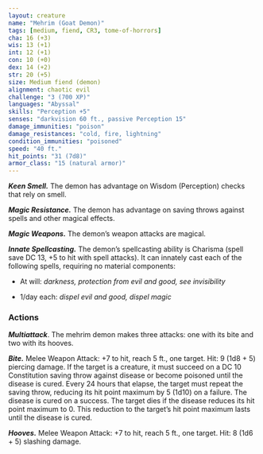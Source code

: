 ```yaml
---
layout: creature
name: "Mehrim (Goat Demon)"
tags: [medium, fiend, CR3, tome-of-horrors]
cha: 16 (+3)
wis: 13 (+1)
int: 12 (+1)
con: 10 (+0)
dex: 14 (+2)
str: 20 (+5)
size: Medium fiend (demon)
alignment: chaotic evil
challenge: "3 (700 XP)"
languages: "Abyssal"
skills: "Perception +5"
senses: "darkvision 60 ft., passive Perception 15"
damage_immunities: "poison"
damage_resistances: "cold, fire, lightning"
condition_immunities: "poisoned"
speed: "40 ft."
hit_points: "31 (7d8)"
armor_class: "15 (natural armor)"
---
```


***Keen Smell.*** The demon has advantage on Wisdom (Perception) checks
that rely on smell.

***Magic Resistance.*** The demon has advantage on saving throws against
spells and other magical effects.

***Magic Weapons.*** The demon’s weapon attacks are magical.

***Innate Spellcasting.*** The demon’s spellcasting ability is Charisma
(spell save DC 13, +5 to hit with spell attacks). It can innately cast each of
the following spells, requiring no material components:

* At will: <i>darkness, protection from evil and good, see invisibility</i>

* 1/day each: <i>dispel evil and good, dispel magic</i>

### Actions

***Multiattack***. The mehrim demon makes three attacks: one with its bite
and two with its hooves.

***Bite.*** Melee Weapon Attack: +7 to hit, reach 5 ft., one target. Hit: 9 (1d8 + 5) piercing damage. If the target is a creature, it must succeed on a DC
10 Constitution saving throw against disease or become poisoned until
the disease is cured. Every 24 hours that elapse, the target must repeat the
saving throw, reducing its hit point maximum by 5 (1d10) on a failure.
The disease is cured on a success. The target dies if the disease reduces its
hit point maximum to 0. This reduction to the target’s hit point maximum
lasts until the disease is cured.

***Hooves.*** Melee Weapon Attack: +7 to hit, reach 5 ft., one target. Hit: 8 (1d6 + 5) slashing damage.
